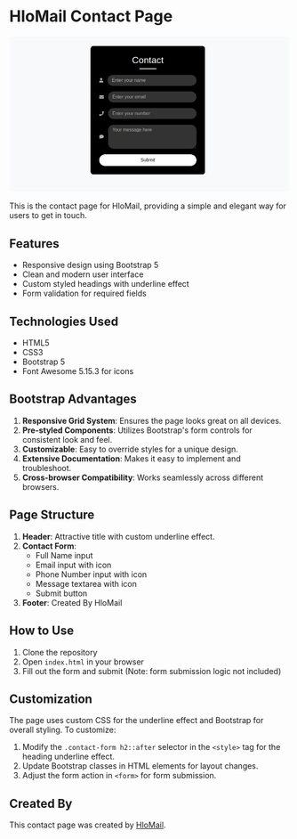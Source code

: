 # HloMail Contact Page

![HloMail Contact Page](Contact-5.png)

This is the contact page for HloMail, providing a simple and elegant way for users to get in touch.

## Features

- Responsive design using Bootstrap 5
- Clean and modern user interface
- Custom styled headings with underline effect
- Form validation for required fields

## Technologies Used

- HTML5
- CSS3
- Bootstrap 5
- Font Awesome 5.15.3 for icons

## Bootstrap Advantages

1. **Responsive Grid System**: Ensures the page looks great on all devices.
2. **Pre-styled Components**: Utilizes Bootstrap's form controls for consistent look and feel.
3. **Customizable**: Easy to override styles for a unique design.
4. **Extensive Documentation**: Makes it easy to implement and troubleshoot.
5. **Cross-browser Compatibility**: Works seamlessly across different browsers.

## Page Structure

1. **Header**: Attractive title with custom underline effect.
2. **Contact Form**:
   - Full Name input
   - Email input with icon
   - Phone Number input with icon
   - Message textarea with icon
   - Submit button
3. **Footer**: Created By HloMail

## How to Use

1. Clone the repository
2. Open `index.html` in your browser
3. Fill out the form and submit (Note: form submission logic not included)

## Customization

The page uses custom CSS for the underline effect and Bootstrap for overall styling. To customize:

1. Modify the `.contact-form h2::after` selector in the `<style>` tag for the heading underline effect.
2. Update Bootstrap classes in HTML elements for layout changes.
3. Adjust the form action in `<form>` for form submission.

## Created By

This contact page was created by [HloMail](https://nexrof.in).

